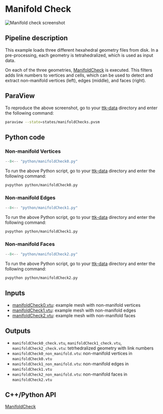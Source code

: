 # Manifold Check

![Manifold check screenshot](https://topology-tool-kit.github.io/img/gallery/manifoldCheck.jpg)

## Pipeline description

This example loads three different hexahedral geometry files from disk.
In a pre-processing, each geometry is tetrahedralized, which is used as input data.

On each of the three geometries, [ManifoldCheck](https://topology-tool-kit.github.io/doc/html/classttkManifoldCheck.html) is executed. This filters adds link numbers to vertices and cells, which can be used to detect and extract non-manifold vertices (left), edges (middle), and faces (right).

## ParaView

To reproduce the above screenshot, go to your [ttk-data](https://github.com/topology-tool-kit/ttk-data) directory and enter the following command:
``` bash
paraview --state=states/manifoldChecks.pvsm
```

## Python code

### Non-manifold Vertices

``` python  linenums="1"
--8<-- "python/manifoldCheck0.py"
```

To run the above Python script, go to your [ttk-data](https://github.com/topology-tool-kit/ttk-data) directory and enter the following command:
``` bash
pvpython python/manifoldCheck0.py
```


### Non-manifold Edges

``` python  linenums="1"
--8<-- "python/manifoldCheck1.py"
```

To run the above Python script, go to your [ttk-data](https://github.com/topology-tool-kit/ttk-data) directory and enter the following command:
``` bash
pvpython python/manifoldCheck1.py
```


### Non-manifold Faces

``` python  linenums="1"
--8<-- "python/manifoldCheck2.py"
```

To run the above Python script, go to your [ttk-data](https://github.com/topology-tool-kit/ttk-data) directory and enter the following command:
``` bash
pvpython python/manifoldCheck2.py
```


## Inputs

- [manifoldCheck0.vtu](https://github.com/topology-tool-kit/ttk-data/raw/dev/manifoldCheck0.vtu): example mesh with non-manifold vertices
- [manifoldCheck1.vtu](https://github.com/topology-tool-kit/ttk-data/raw/dev/manifoldCheck1.vtu): example mesh with non-manifold edges
- [manifoldCheck2.vtu](https://github.com/topology-tool-kit/ttk-data/raw/dev/manifoldCheck2.vtu): example mesh with non-manifold faces


## Outputs

- `manifoldCheck0_check.vtu`, `manifoldCheck1_check.vtu`, `manifoldCheck2_check.vtu`: tetrhedralized geometry with link numbers
- `manifoldCheck0_non_manifold.vtu`: non-manifold vertices in `manifoldCheck0.vtu`
- `manifoldCheck1_non_manifold.vtu`: non-manifold edges in `manifoldCheck1.vtu`
- `manifoldCheck2_non_manifold.vtu`: non-manifold faces in `manifoldCheck2.vtu`

## C++/Python API

[ManifoldCheck](https://topology-tool-kit.github.io/doc/html/classttkManifoldCheck.html) 
